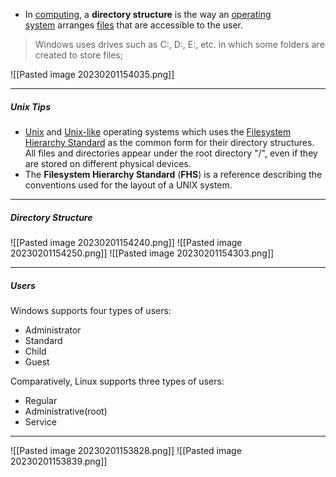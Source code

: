 - In [computing](https://en.wikipedia.org/wiki/Computing "Computing"), a **directory structure** is the way an [operating system](https://en.wikipedia.org/wiki/Operating_system "Operating system") arranges [files](https://en.wikipedia.org/wiki/Computer_file "Computer file") that are accessible to the user.

> Windows uses drives such as C:\, D:\, E:\, etc. in which some folders are created to store files;

![[Pasted image 20230201154035.png]]

---
##### Unix Tips

- [Unix](https://en.wikipedia.org/wiki/Unix "Unix") and [Unix-like](https://en.wikipedia.org/wiki/Unix-like "Unix-like") operating systems which uses the [Filesystem Hierarchy Standard](https://en.wikipedia.org/wiki/Filesystem_Hierarchy_Standard "Filesystem Hierarchy Standard") as the common form for their directory structures. All files and directories appear under the root directory "/", even if they are stored on different physical devices.
- The **Filesystem Hierarchy Standard** (**FHS**) is a reference describing the conventions used for the layout of a UNIX system.

---
##### Directory Structure
![[Pasted image 20230201154240.png]]
![[Pasted image 20230201154250.png]]
![[Pasted image 20230201154303.png]]

---
##### Users
Windows supports four types of users:

-   Administrator
-   Standard
-   Child
-   Guest

Comparatively, Linux supports three types of users:

-   Regular
-   Administrative(root)
-   Service

---

![[Pasted image 20230201153828.png]]
![[Pasted image 20230201153839.png]]
